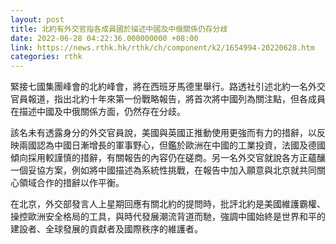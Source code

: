 ```yaml
---
layout: post
title: 北約有外交官指各成員國於描述中國及中俄關係仍存分歧
date: 2022-06-28 04:22:36.000000000 +08:00
link: https://news.rthk.hk/rthk/ch/component/k2/1654994-20220628.htm
categories: rthk
---
```


緊接七國集團峰會的北約峰會，將在西班牙馬德里舉行。路透社引述北約一名外交官員報道，指出北約十年來第一份戰略報告，將首次將中國列為關注點，但各成員在描述中國及中俄關係方面，仍然存在分歧。

該名未有透露身分的外交官員說，美國與英國正推動使用更強而有力的措辭，以反映兩國認為中國日漸增長的軍事野心，但鑑於歐洲在中國的工業投資，法國及德國傾向採用較謹慎的措辭，有關報告的內容仍在磋商。另一名外交官就說各方正蘊釀一個妥協方案，例如將中國描述為系統性挑戰，在報告中加入願意與北京就共同關心領域合作的措辭以作平衡。

在北京，外交部發言人上星期回應有關北約的提問時，批評北約是美國維護霸權、操控歐洲安全格局的工具，與時代發展潮流背道而馳，強調中國始終是世界和平的建設者、全球發展的貢獻者及國際秩序的維護者。

